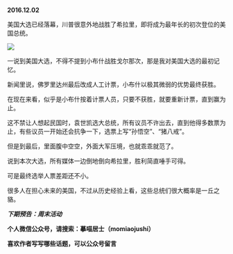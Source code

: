 
**2016.12.02**

美国大选已经落幕，川普很意外地战胜了希拉里，即将成为最年长的初次登位的美国总统。

![](http://upload-images.jianshu.io/upload_images/51001-789b882c1cdc8e5d.jpeg)


一说到美国大选，不得不提到小布什战胜戈尔那次，那是我对美国大选的最初记忆。

新闻里说，佛罗里达州最后改成人工计票，小布什以极其微弱的优势最终获胜。

在现在来看，似乎是小布什按着计票人员，只要不获胜，就要重新计票，直到赢为止。

这不禁让人想起民国时，袁世凯选大总统，所有议员不许出去，直到他得多数票为止，有些议员一开始还会抗争一下，选票上写“孙悟空”、“猪八戒”。

但是到最后，里面腹中空空，外面大军压境，也就乖乖就范了。

说到本次大选，所有媒体一边倒地倒向希拉里，胜利简直唾手可得。

可是最终选举人票差距还不小。

很多人在担心未来的美国，不过从历史经验上看，这些总统们很大概率是一丘之貉。


***下期预告：周末活动***


**个人微信公众号，请搜索：摹喵居士（momiaojushi）**

**喜欢作者写写哪些话题，可以公众号留言**
